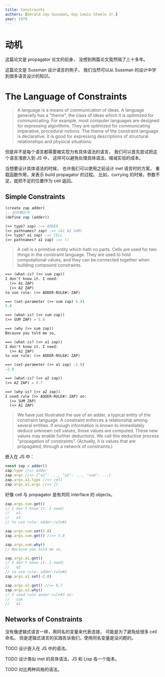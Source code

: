```yaml
---
title: Constraints
authors: [Gerald Jay Sussman, Guy Lewis Steele Jr.]
year: 1979
---
```


# 动机

这篇论文是 propagator 论文的前身，
没想到两篇论文竟然隔了三十多年。

这篇论文是 Sussman 设计语言的例子，
我们当然可以从 Sussman 的设计中学到很多语言设计的知识。

# The Language of Constraints

> A language is a means of communication of ideas.  A language
> generally has a "theme", the class of ideas which it is optimized
> for communicating. For example, most computer languages are designed
> for expressing algorithms. They are optimized for communicating
> imperative, procedural notions. The theme of the constraint language
> is declarative. It is good for expressing descriptions of structural
> relationships and physical situations.

但是并不是每个语言都需要被实现为有具体语法的语言，
我们可以首先尝试把这个语言浅嵌入到 JS 中，
这样可以避免处理具体语法，缩减实验的成本。

当想要设计具体语法的时候，
也许我们可以使用之前设计 inet 语言时的方案，
重载函数作用，来表示 build propagator 的过程。
比如，currying 的时候，参数不足，就把不足的位置作为 cell 返回。

## Simple Constraints

```scheme
(create zap adder)
;; 也许等价于
(define zap (adder))

(>> type? zap) ;=> ADDER
(>> pathnames? zap) ;=> (A1 A2 SUM)
(>> type? a1 zap) ;=> CELL
(>> pathnames? a1 zap) ;=> ()
```

> A cell is a primitive entity which hath no parts. Cells are used for
> two things in the constraint language.  They are used to hold
> computational values, and they can be connected together when
> building compound constraints.

```scheme
==> (what-is? (>> sum zap))
I don't know it. I need:
  (>> A1 ZAP)
  (>> A2 ZAP)
to use rule: (>> ADDER-RULE#1 ZAP)

==> (set-parameter (>> sum zap) 5.8)
5.8

==> (what-is? (>> sum zap))
(>> SUM ZAP) = 5.8

==> (why (>> sum zap))
Because you told me so,

==> (what-is? (>> a1 zap))
I don't know it. I need:
  (>> A2 ZAP)
to use rule: (>> ADDER-RULE#2 ZAP)

==> (set-parameter (>> al zap) -2.8)
-2.0

==> (what-is? (>> a2 zap))
(>> A2 ZAP) = 0.7

==> (why-is? (>> a2 zap))
I used rule (>> AOOER-RULE#3 ZAP) on:
  (>> SUM ZAP)
  (>> A1 ZAP)
```

> We have just illustrated the use of an adder, a typical entity of
> the constraint language. A constraint enforces a relationship among
> several entities. If enough information is known to immediately
> deduce unknown cell values, those values are computed. These new
> values may enable further deductions. We call this deductive process
> "propagation of constraints". (Actually, it is values that are
> propagated, through a network of constraints.)

嵌入在 JS 中：

```typescript
const zap = adder()
zap.type //=> adder
zap.args //=> {"a1": ..., "a2": ..., "sum": ...}
zap.args.a1.type //=> cell
zap.args.a1.args //=> {}
```

好像 cell 与 propagator 是有共同 interface 的 objects。

```typescript
zap.args.sum.get()
// I don't know it. I need:
//   a1
//   a2
// to use rule: adder-rule#1

zap.args.sum.set(5.8)
zap.args.sum.get() //=> 5.8

zap.args.sum.why()
// Because you told me so,

zap.args.a1.get()
// I don't know it. I need:
//   a2
// to use rule: adder-rule#2
zap.args.a1.set(-2.0)

zap.args.a2.get() //=> 0,7
zap.args.a2.why()
// I used rule aooer-rule#3 on:
//   sum
//   a1
```

## Networks of Constraints

没有像逻辑式语言一样，用同名的变量来代表连接，
可能是为了避免给很多 cell 命名。
但是逻辑式语言的实践告诉我们，使用同名变量是没问题的。

TODO 设计嵌入在 JS 中的语法。

TODO 设计类似 inet 的具体语法，JS 和 Lisp 各一个版本。

TODO 对比两种风格的语法。
